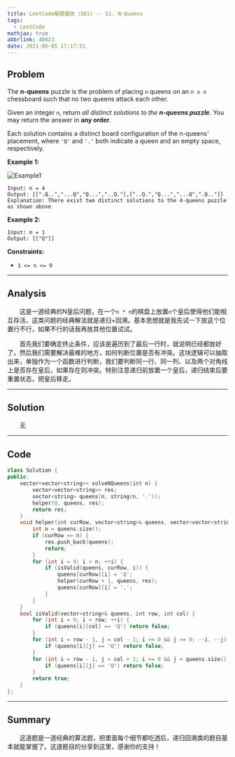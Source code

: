 ```yaml
---
title: LeetCode解题报告（381) -- 51. N-Queens
tags:
  - LeetCode
mathjax: true
abbrlink: 40023
date: 2021-06-05 17:17:51
---
```


## Problem

The **n-queens** puzzle is the problem of placing `n` queens on an `n x n` chessboard such that no two queens attack each other.

Given an integer `n`, return *all distinct solutions to the **n-queens puzzle***. You may return the answer in **any order**.

Each solution contains a distinct board configuration of the n-queens' placement, where `'Q'` and `'.'` both indicate a queen and an empty space, respectively.

<!-- more -->

**Example 1:**

![Example1](https://assets.leetcode.com/uploads/2020/11/13/queens.jpg)

```
Input: n = 4
Output: [[".Q..","...Q","Q...","..Q."],["..Q.","Q...","...Q",".Q.."]]
Explanation: There exist two distinct solutions to the 4-queens puzzle as shown above
```

**Example 2:**

```
Input: n = 1
Output: [["Q"]]
```



**Constraints:**

- `1 <= n <= 9`

------

## Analysis

&emsp;&emsp;这是一道经典的N皇后问题，在一个`n * n`的棋盘上放置`n`个皇后使得他们能相互存活，这类问题的经典解法就是递归+回溯。基本思想就是我先试一下放这个位置行不行，如果不行的话我再放其他位置试试。

 &emsp;&emsp;首先我们要确定终止条件，应该是遍历到了最后一行时，就说明已经都放好了。然后我们需要解决最难的地方，如何判断位置是否有冲突。这块逻辑可以抽取出来，单独作为一个函数进行判断，我们要判断同一行、同一列、以及两个对角线上是否存在皇后，如果存在则冲突。特别注意递归前放置一个皇后，递归结束后要重置状态，把皇后移走。

------

## Solution

&emsp;&emsp;无

------

## Code

```c++
class Solution {
public:
    vector<vector<string>> solveNQueens(int n) {
        vector<vector<string>> res;
        vector<string> queens(n, string(n, '.'));
        helper(0, queens, res);
        return res;
    }
    void helper(int curRow, vector<string>& queens, vector<vector<string>>& res) {
        int n = queens.size();
        if (curRow == n) {
            res.push_back(queens);
            return;
        }
        for (int i = 0; i < n; ++i) {
            if (isValid(queens, curRow, i)) {
                queens[curRow][i] = 'Q';
                helper(curRow + 1, queens, res);
                queens[curRow][i] = '.';
            }
        }
    }
    bool isValid(vector<string>& queens, int row, int col) {
        for (int i = 0; i < row; ++i) {
            if (queens[i][col] == 'Q') return false;
        }
        for (int i = row - 1, j = col - 1; i >= 0 && j >= 0; --i, --j) {
            if (queens[i][j] == 'Q') return false;
        }
        for (int i = row - 1, j = col + 1; i >= 0 && j < queens.size(); --i, ++j) {
            if (queens[i][j] == 'Q') return false;
        }
        return true;
    }
};
```

------

## Summary

&emsp;&emsp;这道题是一道经典的算法题，把里面每个细节都吃透后，递归回溯类的题目基本就能掌握了。这道题目的分享到这里，感谢你的支持！
